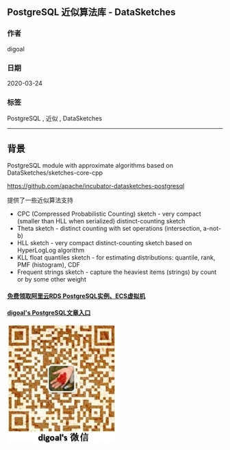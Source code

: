 ## PostgreSQL 近似算法库 - DataSketches   
                                                                                    
### 作者                                                                                                                                                    
digoal                                                                                                                                                                                             
                                                                                                      
### 日期                                                                                                                                                                                             
2020-03-24                                                                                                                                                                                         
                                                                                                                                                                                             
### 标签                                                                                                                                                                                             
PostgreSQL , 近似 , DataSketches                
                                                                                                 
----                                                                                           
                                                                                                      
## 背景        
PostgreSQL module with approximate algorithms based on DataSketches/sketches-core-cpp  
  
https://github.com/apache/incubator-datasketches-postgresql  
  
提供了一些近似算法支持  
  
- CPC (Compressed Probabilistic Counting) sketch - very compact (smaller than HLL when serialized) distinct-counting sketch  
- Theta sketch - distinct counting with set operations (intersection, a-not-b)  
- HLL sketch - very compact distinct-counting sketch based on HyperLogLog algorithm  
- KLL float quantiles sketch - for estimating distributions: quantile, rank, PMF (histogram), CDF  
- Frequent strings sketch - capture the heaviest items (strings) by count or by some other weight  

  
#### [免费领取阿里云RDS PostgreSQL实例、ECS虚拟机](https://www.aliyun.com/database/postgresqlactivity "57258f76c37864c6e6d23383d05714ea")
  
  
#### [digoal's PostgreSQL文章入口](https://github.com/digoal/blog/blob/master/README.md "22709685feb7cab07d30f30387f0a9ae")
  
  
![digoal's weixin](../pic/digoal_weixin.jpg "f7ad92eeba24523fd47a6e1a0e691b59")
  
